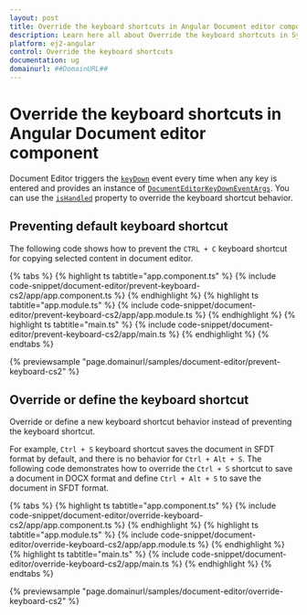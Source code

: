 ```yaml
---
layout: post
title: Override the keyboard shortcuts in Angular Document editor component | Syncfusion
description: Learn here all about Override the keyboard shortcuts in Syncfusion Angular Document editor component of Syncfusion Essential JS 2 and more.
platform: ej2-angular
control: Override the keyboard shortcuts 
documentation: ug
domainurl: ##DomainURL##
---
```


# Override the keyboard shortcuts in Angular Document editor component

Document Editor triggers the [`keyDown`](https://ej2.syncfusion.com/angular/documentation/api/document-editor/#keydown) event every time when any key is entered and provides an instance of [`DocumentEditorKeyDownEventArgs`](https://ej2.syncfusion.com/angular/documentation/api/document-editor/documentEditorKeyDownEventArgs). You can use the [`isHandled`](https://ej2.syncfusion.com/angular/documentation/api/document-editor/documentEditorKeyDownEventArgs/#ishandled) property to override the keyboard shortcut behavior.

## Preventing default keyboard shortcut

The following code shows how to prevent the `CTRL + C` keyboard shortcut for copying selected content in document editor.

{% tabs %}
{% highlight ts tabtitle="app.component.ts" %}
{% include code-snippet/document-editor/prevent-keyboard-cs2/app/app.component.ts %}
{% endhighlight %}
{% highlight ts tabtitle="app.module.ts" %}
{% include code-snippet/document-editor/prevent-keyboard-cs2/app/app.module.ts %}
{% endhighlight %}
{% highlight ts tabtitle="main.ts" %}
{% include code-snippet/document-editor/prevent-keyboard-cs2/app/main.ts %}
{% endhighlight %}
{% endtabs %}
  
{% previewsample "page.domainurl/samples/document-editor/prevent-keyboard-cs2" %}

## Override or define the keyboard shortcut

Override or define a new keyboard shortcut behavior instead of preventing the keyboard shortcut.

For example, `Ctrl + S` keyboard shortcut saves the document in SFDT format by default, and there is no behavior for `Ctrl + Alt + S`. The following code demonstrates how to override the `Ctrl + S` shortcut to save a document in DOCX format and define `Ctrl + Alt + S` to save the document in SFDT format.

{% tabs %}
{% highlight ts tabtitle="app.component.ts" %}
{% include code-snippet/document-editor/override-keyboard-cs2/app/app.component.ts %}
{% endhighlight %}
{% highlight ts tabtitle="app.module.ts" %}
{% include code-snippet/document-editor/override-keyboard-cs2/app/app.module.ts %}
{% endhighlight %}
{% highlight ts tabtitle="main.ts" %}
{% include code-snippet/document-editor/override-keyboard-cs2/app/main.ts %}
{% endhighlight %}
{% endtabs %}
  
{% previewsample "page.domainurl/samples/document-editor/override-keyboard-cs2" %}